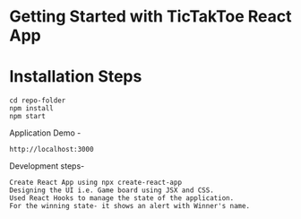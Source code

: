 # Getting Started with TicTakToe React App

# Installation Steps

```
cd repo-folder
npm install
npm start
```

Application Demo -
```
http://localhost:3000
```

Development steps-

    Create React App using npx create-react-app
    Designing the UI i.e. Game board using JSX and CSS.
    Used React Hooks to manage the state of the application.
    For the winning state- it shows an alert with Winner's name.
